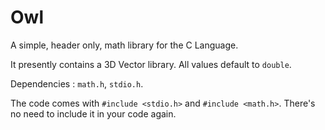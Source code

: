 # Owl

A simple, header only, math library for the C Language. 

It presently contains a 3D Vector library. All values default to ```double```.

Dependencies : ```math.h```, ```stdio.h```.

The code comes with ```#include <stdio.h>``` and ```#include <math.h>```. There's no need to include it in your code again. 


